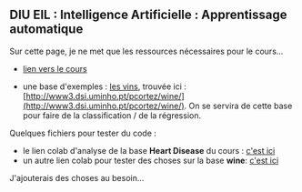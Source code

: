 ## DIU EIL : Intelligence Artificielle : Apprentissage automatique

Sur cette page, je ne met que les ressources nécessaires pour le cours...

- [lien vers le cours](https://elbixos.github.io/L3_IA/Cours/99_sommaire.html)


- une base d'exemples : [les vins](datasets/winequality.zip), trouvée ici : [http://www3.dsi.uminho.pt/pcortez/wine/](http://www3.dsi.uminho.pt/pcortez/wine/). On se servira de cette base pour faire de la classification / de la régression.

Quelques fichiers pour tester du code :

- le lien colab d'analyse de la base **Heart Disease** du cours : [c'est ici](https://colab.research.google.com/drive/1hPak1FTdFZUy_7U5mQkoPfrBF7BlvpoK?usp=sharing)
- un autre lien colab pour tester des choses sur la base **wine**:
[c'est ici](https://colab.research.google.com/drive/1t46HGdCRs6m19ZHzWP_1oimnV7zTr1XI?usp=sharing)


J'ajouterais des choses au besoin...
